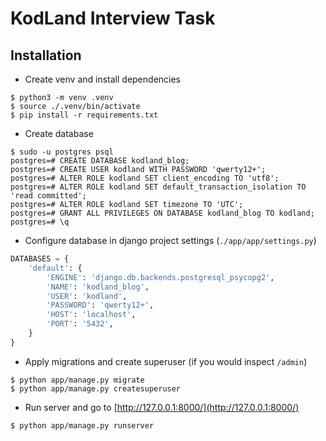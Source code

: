 # KodLand Interview Task

## Installation

- Create venv and install dependencies

```
$ python3 -m venv .venv
$ source ./.venv/bin/activate
$ pip install -r requirements.txt
```

- Create database

```
$ sudo -u postgres psql
postgres=# CREATE DATABASE kodland_blog;
postgres=# CREATE USER kodland WITH PASSWORD 'qwerty12+';
postgres=# ALTER ROLE kodland SET client_encoding TO 'utf8';
postgres=# ALTER ROLE kodland SET default_transaction_isolation TO 'read committed';
postgres=# ALTER ROLE kodland SET timezone TO 'UTC';
postgres=# GRANT ALL PRIVILEGES ON DATABASE kodland_blog TO kodland;
postgres=# \q
```

- Configure database in django project settings (`./app/app/settings.py`)

```python
DATABASES = {
    'default': {
        'ENGINE': 'django.db.backends.postgresql_psycopg2',
        'NAME': 'kodland_blog',
        'USER': 'kodland',
        'PASSWORD': 'qwerty12+',
        'HOST': 'localhost',
        'PORT': '5432',
    }
}
```

- Apply migrations and create superuser (if you would inspect `/admin`)

```
$ python app/manage.py migrate
$ python app/manage.py createsuperuser
```

- Run server and go to [http://127.0.0.1:8000/](http://127.0.0.1:8000/)

```
$ python app/manage.py runserver
```
